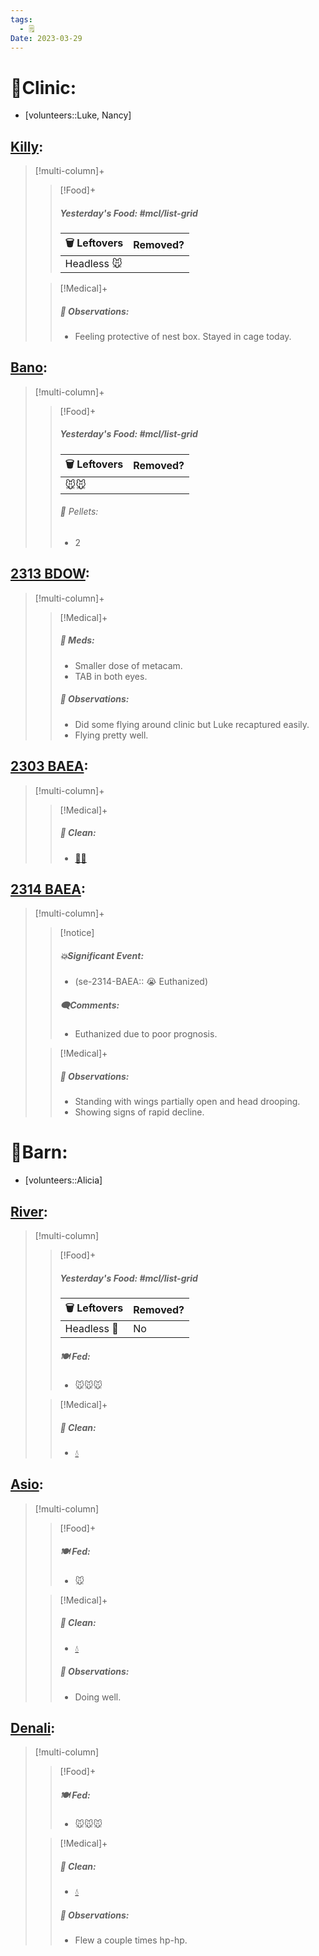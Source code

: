 ```yaml
---
tags:
  - 🗒️
Date: 2023-03-29
---
```


# 🏥Clinic:
- [volunteers::Luke, Nancy]

## [Killy](../RARE%20Birds/Ed%20Birds/Killy.md):
> [!multi-column]+
>
>> [!Food]+
>> ##### Yesterday's Food: #mcl/list-grid
>> |🗑️ Leftovers| Removed?
>> |---|---|
>>|Headless 🐭|
>
>> [!Medical]+
>> ##### 🔭 Observations:
>> - Feeling protective of nest box. Stayed in cage today. 

## [Bano](../RARE%20Birds/Ed%20Birds/Bano.md):
> [!multi-column]+
>
>> [!Food]+
>> ##### Yesterday's Food: #mcl/list-grid
>> |🗑️ Leftovers| Removed?
>> |---|---|
>>|🐭🐭|
>>
>>###### 💩 Pellets:
>>- 2

## [2313 BDOW](../RARE%20Birds/2313%20BDOW.md):
> [!multi-column]+
>
>> [!Medical]+
>> ##### 💊 Meds:
>> - Smaller dose of metacam.
>> - TAB in both eyes.
>>
>> ##### 🔭 Observations:
>> - Did some flying around clinic but Luke recaptured easily.
>> - Flying pretty well.

## [2303 BAEA](../RARE%20Birds/2303%20BAEA.md):
> [!multi-column]+
>
>> [!Medical]+
>>##### 🫧 Clean:
>> - [🧼➗](../Admin/Codes/Cleaned%20with%20divider.md)

## [2314 BAEA](../RARE%20Birds/2314%20BAEA.md):
> [!multi-column]+
>
>> [!notice]
>> ##### 💥Significant Event:
>> - (se-2314-BAEA:: 😭 Euthanized)
>>
>> ##### 🗨️Comments:
>> - Euthanized due to poor prognosis.
>
>> [!Medical]+
>> ##### 🔭 Observations:
>> - Standing with wings partially open and head drooping.
>> - Showing signs of rapid decline.

# 🏡Barn:
- [volunteers::Alicia]

## [River](../RARE%20Birds/Ed%20Birds/River.md):
> [!multi-column]
>
>> [!Food]+
>> ##### Yesterday's Food: #mcl/list-grid
>> |🗑️ Leftovers| Removed?
>> |---|---|
>>|Headless 🐥|No
>>
>> ##### 🍽️ Fed:
>> - 🐭🐭🐭
>
>> [!Medical]+
>>##### 🫧 Clean:
>>- [💧](../Admin/Codes/Fresh%20water.md)

## [Asio](../RARE%20Birds/Ed%20Birds/Asio.md):
> [!multi-column]
>
>> [!Food]+
>> ##### 🍽️ Fed:
>> - 🐭
>
>> [!Medical]+
>>##### 🫧 Clean:
>>- [💧](../Admin/Codes/Fresh%20water.md)
>>
>> ##### 🔭 Observations:
>> - Doing well.

## [Denali](../RARE%20Birds/Ed%20Birds/Denali.md):
> [!multi-column]
>
>> [!Food]+
>> ##### 🍽️ Fed:
>> - 🐭🐭🐭
>
>> [!Medical]+
>>##### 🫧 Clean:
>>- [💧](../Admin/Codes/Fresh%20water.md)
>>
>> ##### 🔭 Observations:
>> - Flew a couple times hp-hp.

